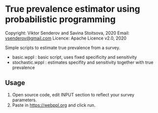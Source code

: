 # True prevalence estimator using probabilistic programming

Copyright: Viktor Senderov and Savina Stoitsova, 2020
Email: vsenderov@gmail.com 
Licence: Apache Licence v2.0, 2020

Simple scripts to estimate true prevalence from a survey.

- basic.wppl : basic script, uses fixed specificity and sensitivity
- stochastic.wppl : estimates specifity and sensitivity together with true prevalence

## Usage

1. Open source code, edit INPUT section to reflect your survey parameters.
2. Paste in https://webppl.org and click run.

